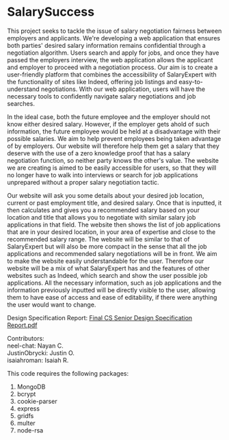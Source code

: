 # SalarySuccess

This project seeks to tackle the issue of salary negotiation fairness between employers and applicants. We're developing a web application that ensures both parties' desired salary information remains confidential through a negotiation algorithm. Users search and apply for jobs, and once they have passed the employers interview, the web application allows the applicant and employer to proceed with a negotiation process. Our aim is to create a user-friendly platform that combines the accessibility of SalaryExpert with the functionality of sites like Indeed, offering job listings and easy-to-understand negotiations. With our web application, users will have the necessary tools to confidently navigate salary negotiations and job searches.

In the ideal case, both the future employee and the employer should not know either desired salary. However, if the employer gets ahold of such information, the future employee would be held at a disadvantage with their possible salaries. We aim to help prevent employees being taken advantage of by employers. Our website will therefore help them get a salary that they deserve with the use of a zero knowledge proof that has a salary negotiation function, so neither party knows the other's value. The website we are creating is aimed to be easily accessible for users, so that they will no longer have to walk into interviews or search for job applications unprepared without a proper salary negotiation tactic.

Our website will ask you some details about your desired job location, current or past employment title, and desired salary. Once that is inputted, it then calculates and gives you a recommended salary based on your location and title that allows you to negotiate with similar salary job applications in that field. The website then shows the list of job applications that are in your desired location, in your area of expertise and close to the recommended salary range. The website will be similar to that of SalaryExpert but will also be more compact in the sense that all the job applications and recommended salary negotiations will be in front. We aim to make the website easily understandable for the user. Therefore our website will be a mix of what SalaryExpert has and the features of other websites such as Indeed, which search and show the user possible job applications. All the necessary information, such as job applications and the information previously inputted will be directly visible to the user, allowing them to have ease of access and ease of editability, if there were anything the user would want to change.

Design Specification Report: [Final CS Senior Design Specification Report.pdf](https://github.com/user-attachments/files/16477919/Final.CS.Senior.Design.Specification.Report.pdf)

Contributors:   
  neel-chat: Nayan C.  
  JustinObrycki: Justin O.  
  isaiahroman: Isaiah R.  

This code requires the following packages:
  1. MongoDB
  2. bcrypt
  3. cookie-parser
  4. express
  5. gridfs
  6. multer
  7. node-rsa
